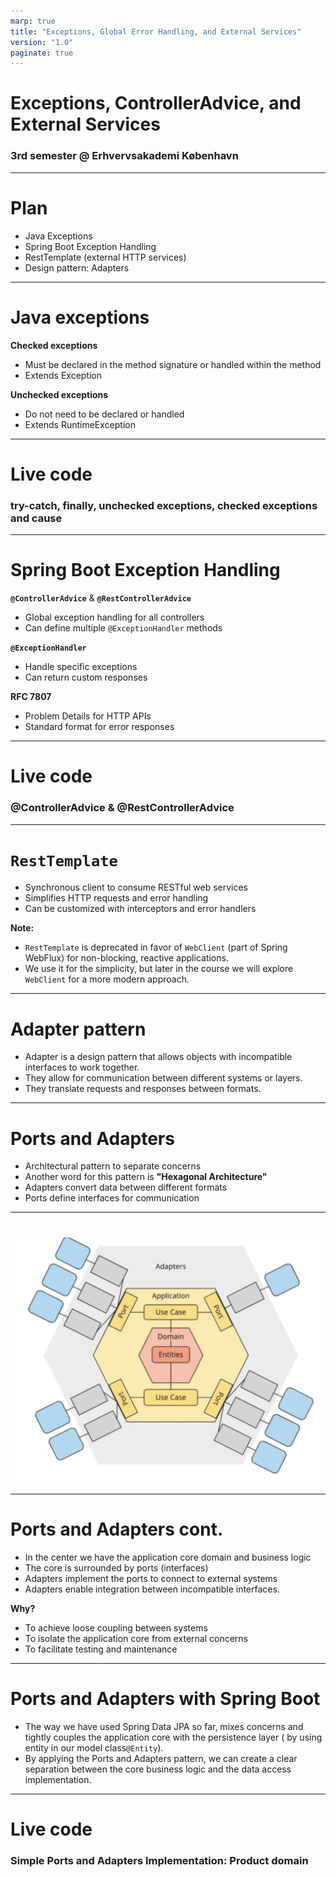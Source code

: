 ```yaml
---
marp: true
title: "Exceptions, Global Error Handling, and External Services"
version: "1.0"
paginate: true
---
```

<!-- _class: lead -->

# Exceptions, ControllerAdvice, and External Services
### 3rd semester @ Erhvervsakademi København

<style>
section.lead h1 {
  text-align: center;
  font-size: 2.5em;
}
section.lead h3 {
  text-align: center;
  opacity: 0.6;
}
</style>

---

# Plan

- Java Exceptions
- Spring Boot Exception Handling
- RestTemplate (external HTTP services)
- Design pattern: Adapters

---

# Java exceptions

**Checked exceptions**
- Must be declared in the method signature or handled within the method
- Extends Exception

**Unchecked exceptions**
- Do not need to be declared or handled
- Extends RuntimeException

---

<!-- _class: lead -->

# Live code
### try-catch, finally, unchecked exceptions, checked exceptions and cause

---

# Spring Boot Exception Handling

**`@ControllerAdvice`** & **`@RestControllerAdvice`**
- Global exception handling for all controllers
- Can define multiple `@ExceptionHandler` methods

**`@ExceptionHandler`**
- Handle specific exceptions
- Can return custom responses

**RFC 7807**
- Problem Details for HTTP APIs
- Standard format for error responses

---

<!-- _class: lead -->

# Live code
### @ControllerAdvice & @RestControllerAdvice

---

# `RestTemplate`

- Synchronous client to consume RESTful web services
- Simplifies HTTP requests and error handling
- Can be customized with interceptors and error handlers

**Note:**
- `RestTemplate` is deprecated in favor of `WebClient` (part of Spring WebFlux) for non-blocking, reactive applications.
- We use it for the simplicity, but later in the course we will explore `WebClient` for a more modern approach.

---

# Adapter pattern
- Adapter is a design pattern that allows objects with incompatible interfaces to work together.
- They allow for communication between different systems or layers.
- They translate requests and responses between formats.

---

# Ports and Adapters

- Architectural pattern to separate concerns
- Another word for this pattern is **"Hexagonal Architecture"**
- Adapters convert data between different formats
- Ports define interfaces for communication

---

# 

<!-- _class: smallImg -->


![ports/adapters](assets/hex.png)
<style>
section.smallImg img {
  display: block;
  margin: 0 auto;
  max-width: 60%;
}
</style>

---

# Ports and Adapters cont.

- In the center we have the application core domain and business logic
- The core is surrounded by ports (interfaces)
- Adapters implement the ports to connect to external systems
- Adapters enable integration between incompatible interfaces.

**Why?**
- To achieve loose coupling between systems
- To isolate the application core from external concerns
- To facilitate testing and maintenance

---

# Ports and Adapters with Spring Boot

- The way we have used Spring Data JPA so far, mixes concerns and tightly couples the application core with the persistence layer ( by using entity in our model class`@Entity`).
- By applying the Ports and Adapters pattern, we can create a clear separation between the core business logic and the data access implementation.

---

<!-- _class: lead -->

# Live code
### Simple Ports and Adapters Implementation: Product domain
